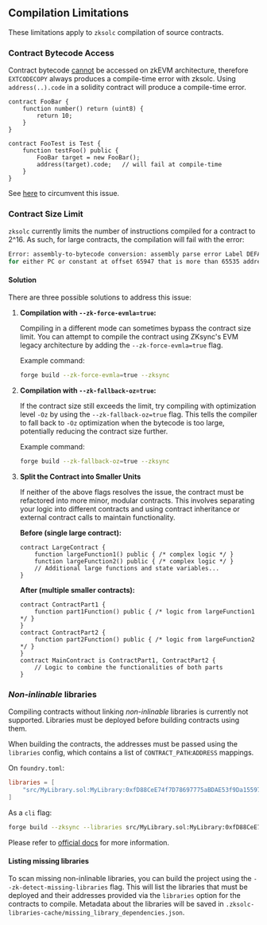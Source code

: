 ## Compilation Limitations

These limitations apply to `zksolc` compilation of source contracts.

### Contract Bytecode Access

Contract bytecode [cannot](https://docs.zksync.io/build/developer-reference/ethereum-differences/evm-instructions#extcodecopy) be accessed on zkEVM architecture, therefore `EXTCODECOPY` always produces a compile-time error with zksolc. Using `address(..).code` in a solidity contract will produce a compile-time error.

```solidity
contract FooBar {
    function number() return (uint8) {
        return 10;
    }
}

contract FooTest is Test {
    function testFoo() public {
        FooBar target = new FooBar();
        address(target).code;   // will fail at compile-time
    }
}
```

See [here](./general.md#accessing-contract-bytecode-and-hash) to circumvent this issue.

### Contract Size Limit

`zksolc` currently limits the number of instructions compiled for a contract to 2^16. As such, for large contracts, the compilation will fail with the error:

```bash
Error: assembly-to-bytecode conversion: assembly parse error Label DEFAULT_UNWIND was tried to be used
for either PC or constant at offset 65947 that is more than 65535 addressable space
```

#### Solution

There are three possible solutions to address this issue:

1. **Compilation with `--zk-force-evmla=true`:**

    Compiling in a different mode can sometimes bypass the contract size limit. You can attempt to compile the contract using ZKsync's EVM legacy architecture by adding the `--zk-force-evmla=true` flag.

    Example command:
    ```bash
    forge build --zk-force-evmla=true --zksync
    ```

1. **Compilation with `--zk-fallback-oz=true`:**

    If the contract size still exceeds the limit, try compiling with optimization level `-Oz` by using the `--zk-fallback-oz=true` flag. This tells the compiler to fall back to `-Oz` optimization when the bytecode is too large, potentially reducing the contract size further.

    Example command:
    ```bash
    forge build --zk-fallback-oz=true --zksync
    ```

1. **Split the Contract into Smaller Units**

    If neither of the above flags resolves the issue, the contract must be refactored into more minor, modular contracts. This involves separating your logic into different contracts and using contract inheritance or external contract calls to maintain functionality.

    **Before (single large contract):**
    ```solidity
    contract LargeContract {
        function largeFunction1() public { /* complex logic */ }
        function largeFunction2() public { /* complex logic */ }
        // Additional large functions and state variables...
    }
    ```
    **After (multiple smaller contracts):**
    ```solidity
    contract ContractPart1 {
        function part1Function() public { /* logic from largeFunction1 */ }
    }
    contract ContractPart2 {
        function part2Function() public { /* logic from largeFunction2 */ }
    }
    contract MainContract is ContractPart1, ContractPart2 {
        // Logic to combine the functionalities of both parts
    }
    ```

### _Non-inlinable_ libraries

Compiling contracts without linking _non-inlinable_ libraries is currently not supported. Libraries must be deployed before building contracts using them. 

When building the contracts, the addresses must be passed using the `libraries` config, which contains a list of `CONTRACT_PATH`:`ADDRESS` mappings.

On `foundry.toml`:

```toml
libraries = [
    "src/MyLibrary.sol:MyLibrary:0xfD88CeE74f7D78697775aBDAE53f9Da1559728E4"
]
```

As a `cli` flag:

```bash
forge build --zksync --libraries src/MyLibrary.sol:MyLibrary:0xfD88CeE74f7D78697775aBDAE53f9Da1559728E4

```

Please refer to [official docs](https://docs.zksync.io/build/developer-reference/ethereum-differences/libraries) for more information.

#### Listing missing libraries

To scan missing non-inlinable libraries, you can build the project using the `--zk-detect-missing-libraries` flag. This will list the libraries that must be deployed and their addresses provided via the `libraries` option for the contracts to compile. Metadata about the libraries will be saved in `.zksolc-libraries-cache/missing_library_dependencies.json`.


